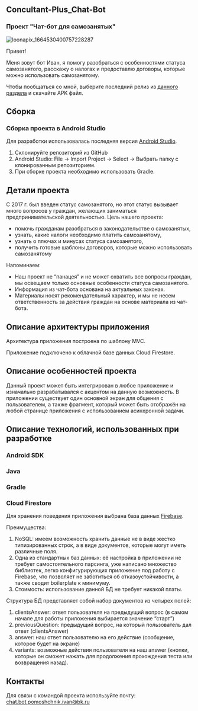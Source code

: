 ## Concultant-Plus_Chat-Bot  
### Проект "Чат-бот для самозанятых"

![loonapix_1664530400757228287](https://user-images.githubusercontent.com/90005421/195982326-d8b25ef3-9683-41c2-be3d-5a414312e22c.png)

Привет! 

Меня зовут бот Иван, я помогу разобраться с особенностями статуса самозанятого, расскажу о налогах  и предоставлю договоры, которые можно использовать самозанятому. 

Чтобы пообщаться со мной, выберите последний релиз из [данного раздела](https://github.com/uzorov/Concultant-Plus_Chat-Bot/releases) и скачайте APK файл.



## Сборка

### Сборка проекта в Android Studio 
Для разработки использовалась последняя версия [Android Studio](http://developer.android.com/sdk/installing/studio.html). 
1. Склонируйте репозиторий из GitHub
2. Android Studio: File -> Import Project -> Select -> Выбрать папку с клонированным репозиторием.
3. При сборке проекта необходимо использовать Gradle. 

## Детали проекта 
С 2017 г. был введен статус самозанятого, но этот статус вызывает много вопросов у граждан, желающих заниматься предпринимательской деятельностью.
Цель нашего проекта: 
* помочь гражданам разобраться в законодательстве о самозанятых,
* узнать, какие налоги необходимо платить самозанятому,
* узнать о плючах и минусах статуса самозанятого,
* получить готовые шаблоны договоров, которые можно использовать самозанятому

Напоминаем:
* Наш проект не “панацея” и не может охватить все вопросы граждан, мы освещаем только основные особенности статуса самозанятого.  
* Информация из чат-бота основана на актуальных законах.
* Материалы носят рекомендательный характер, и мы не несем ответственность за действия граждан на основе материала из чат-бота. 


## Описание архитектуры приложения

Архитектура приложения построена по шаблону MVC. 

Приложение подключено к облачной базе данных Cloud Firestore.

## Описание особенностей проекта

Данный проект может быть интегрирован в любое приложение и изначально разрабатывался с акцентом на данную возможность. В приложении существует один основной экран для общения с пользователем, а также фрагмент, который может быть отображён на любой странице приложения с использованием асинхронной задачи. 

## Описание технологий, использованных при разработке

### Android SDK
### Java
### Gradle
### Cloud Firestore

Для хранения поведения приложения выбрана база данных [Firebase](https://console.firebase.google.com/u/0/project/cp-project-87030/firestore/data/~2Fchatbot%20behaviour~2FEvwgm2X0oHYjHjOhDZs6). 

Преимущества:
1. NoSQL: имеем возможность хранить данные не в виде жестко типизированных строк, а в виде документов, которые могут иметь различные поля.
2. Одна из стандартных баз данных: её настройка в приложении не требует самостоятельного парсинга, уже написано множество библиотек, легко конфигурирующих приложение под работу с Firebase, что позволяет не заботиться об отказоустойчивости, а также сводит boilerplate к минимуму.
3. Стоимость: использование данной БД не требует никакой платы.

Структура БД представляет собой набор документов из четырех полей:
1. clientsAnswer: ответ пользователя на предыдущий вопрос (в самом начале для работы приложения выбирается значение “старт”)
2. previousQuestion: предыдущий вопрос, на который пользователь дал ответ (clientsAnswer)
3. answer: наш ответ пользователю на его действие (сообщение, которое будет на экране)
4. variants: возможные действия пользователя на наш answer (кнопки, которые он сможет нажать для продолжения прохождения теста или возвращения назад).



## Контакты

Для связи с командой проекта используйте почту: chat.bot.pomoshchnik.ivan@bk.ru
